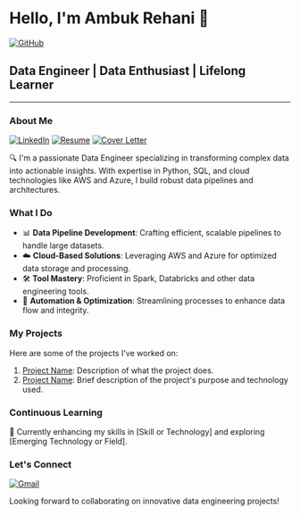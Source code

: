 # Hello, I'm Ambuk Rehani 👋


[![GitHub](https://img.shields.io/badge/GitHub-000000?style=for-the-badge&logo=GitHub&logoColor=white)](https://github.com/ambuk)


## Data Engineer | Data Enthusiast | Lifelong Learner

---

### About Me 

[![LinkedIn](https://img.shields.io/badge/LinkedIn-0077B5?style=for-the-badge&logo=linkedin&logoColor=white)](https://www.linkedin.com/in/ambuk-rehani/) [![Resume](https://img.shields.io/badge/Resume-Download-blue)](https://drive.google.com/file/d/1ryZgRpx6PwSkKUX1Mm8Tsr_6bZnhd25j/view?usp=drive_link) [![Cover Letter](https://img.shields.io/badge/Cover%20Letter-Download-brightgreen)](https://drive.google.com/file/d/1jmOeVS8FHUw2oIlC1L1rTlCPVDEv6mmf/view?usp=drive_link)


🔍 I'm a passionate Data Engineer specializing in transforming complex data into actionable insights. With expertise in Python, SQL, and cloud technologies like AWS and Azure, I build robust data pipelines and architectures.

### What I Do
- 📊 **Data Pipeline Development**: Crafting efficient, scalable pipelines to handle large datasets.
- ☁️ **Cloud-Based Solutions**: Leveraging AWS and Azure for optimized data storage and processing.
- 🛠️ **Tool Mastery**: Proficient in Spark, Databricks and other data engineering tools.
- 🤖 **Automation & Optimization**: Streamlining processes to enhance data flow and integrity.

### My Projects
Here are some of the projects I've worked on:
1. [Project Name](GitHub-Link): Description of what the project does.
2. [Project Name](GitHub-Link): Brief description of the project's purpose and technology used.

### Continuous Learning
🌱 Currently enhancing my skills in [Skill or Technology] and exploring [Emerging Technology or Field].

### Let's Connect

[![Gmail](https://img.shields.io/badge/Gmail-D14836?style=for-the-badge&logo=gmail&logoColor=white)](mailto:arehani@asu.edu)

Looking forward to collaborating on innovative data engineering projects!
